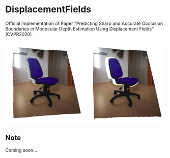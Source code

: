 # DisplacementFields
Official Implementation of Paper "Predicting Sharp and Accurate Occlusion Boundaries in Monocular Depth Estimation Using Displacement Fields"(CVPR2020)

![city](assets/chair1.png)

## Note
Coming soon...
